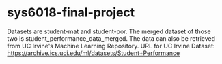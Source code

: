 # sys6018-final-project

Datasets are student-mat and student-por. The merged dataset of those two is student_performance_data_merged.
The data can also be retrieved from UC Irvine's Machine Learning Repository.
URL for UC Irvine Dataset: https://archive.ics.uci.edu/ml/datasets/Student+Performance
